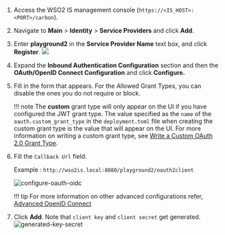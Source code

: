 
1.  Access the WSO2 IS management console (`https://<IS_HOST>:<PORT>/carbon`).

2.  Navigate to **Main** > **Identity** > **Service Providers** and click **Add**.

3.  Enter **playground2** in the **Service Provider Name** text box, and click **Register**.
        ![](/assets/img/fragments/register-sp-playground.png) 
    
4.  Expand the **Inbound Authentication Configuration** section and then
    the **OAuth/OpenID Connect Configuration** and click **Configure.**   
    
5.  Fill in the form that appears. For the Allowed Grant Types, you can disable the ones you do not require or block.
        
    !!! note
        The **custom** grant type will only appear on the UI if you have configured the JWT grant
        type. The value specified as the `name`
        of the `oauth.custom_grant_type` in the `deployment.toml` file when
        creating the custom grant type is the value that will appear on the
        UI. For more information on writing a custom grant type, see
        [Write a Custom OAuth 2.0 Grant Type](/develop/extend/oauth2/write-a-custom-oauth-2.0-grant-type).
        
6.  Fill the `Callback Url` field. 

    Example : `http://wso2is.local:8080/playground2/oauth2client`
    
    ![configure-oauth-oidc](/assets/img/fragments/configure-oauth-oidc.png)

    !!! tip
        For more information on other advanced configurations
        refer, [Advanced OpenID Connect](../../../guides/login/oidc-parameters-in-auth-request/)
        
7.  Click **Add**. Note that `client key` and `client secret` get generated.  
    ![generated-key-secret](/assets/img/fragments/generated-key-secret.png) 
